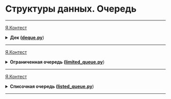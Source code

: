 # Структуры данных. Очередь

---

[Я.Контест](https://contest.yandex.ru/contest/23759/problems/A/)

<details>
<summary>
<b>Дек (<a href="deque.py">deque.py</a></b>)
</summary>

#### Условие

Гоша реализовал структуру данных Дек,
максимальный размер которого определяется заданным числом.
Методы push_back(x), push_front(x), pop_back(), pop_front() работали корректно.
Но, если в деке было много элементов, программа работала очень долго.
Дело в том, что не все операции выполнялись за O(1).
Помогите Гоше! Напишите эффективную реализацию.

Внимание: при реализации используйте кольцевой буфер.

#### Формат ввода

В первой строке записано количество команд n — целое число,
не превосходящее 100000. Во второй строке записано число m — максимальный размер дека.
Он не превосходит 50000. В следующих n строках записана одна из команд:
- push_back(value) – добавить элемент в конец дека. Если в деке уже находится максимальное число элементов, вывести «error».
- push_front(value) – добавить элемент в начало дека. Если в деке уже находится максимальное число элементов, вывести «error».
- pop_front() – вывести первый элемент дека и удалить его. Если дек был пуст, то вывести «error».
- pop_back() – вывести последний элемент дека и удалить его. Если дек был пуст, то вывести «error».

Value — целое число, по модулю не превосходящее 1000. 

#### Формат вывода

Выведите результат выполнения каждой команды на отдельной строке.
Для успешных запросов push_back(x) и push_front(x) ничего выводить не надо. 

#### Пример

<table>
  <tbody>
  <tr>
    <td><b>Ввод</b></td>
    <td><b>Вывод</b></td>
  </tr>
  <tr>
    <td valign="top">4<br>4<br>push_front 861<br>push_front -819<br>pop_back<br>pop_back</td>
    <td valign="top">861<br>-819</td>
  </tr>
  </tbody>
</table>
<table>
  <tbody>
  <tr>
    <td><b>Ввод</b></td>
    <td><b>Вывод</b></td>
  </tr>
  <tr>
    <td valign="top">7<br>10<br>push_front -855<br>push_front 0
        <br>pop_back<br>pop_back<br>push_back 844<br>pop_back<br>push_back 823</td>
    <td valign="top">-855<br>0<br>844</td>
  </tr>
  </tbody>
</table>
</details>

---

[Я.Контест](https://contest.yandex.ru/contest/23758/problems/I/)

<details>
<summary>
<b>Ограниченная очередь (<a href="limited_queue.py">limited_queue.py</a></b>)
</summary>

#### Условие

Астрологи объявили день очередей ограниченного размера.
Тимофею нужно написать класс MyQueueSized, который принимает параметр max_size,
означающий максимально допустимое количество элементов в очереди.
Помогите ему —– реализуйте программу, которая будет эмулировать работу такой очереди.
Функции, которые надо поддержать, описаны в формате ввода.


#### Формат ввода

В первой строке записано одно число — количество команд, оно не превосходит 5000.
Во второй строке задан максимально допустимый размер очереди, он не превосходит 5000.
Далее идут команды по одной на строке. Команды могут быть следующих видов:

- push(x) — добавить число x в очередь;
- pop() — удалить число из очереди и вывести на печать;
- peek() — напечатать первое число в очереди;
- size() — вернуть размер очереди;

При превышении допустимого размера очереди нужно вывести «error».
При вызове операций pop() или peek() для пустой очереди нужно вывести «None». 

#### Формат вывода

Напечатайте результаты выполнения нужных команд, по одному на строке.

#### Пример

<table>
  <tbody>
  <tr>
    <td><b>Ввод</b></td>
    <td><b>Вывод</b></td>
  </tr>
  <tr>
    <td valign="top">8<br>2<br>peek<br>push 5<br>push 2<br>peek<br>size<br>size<br>push 1<br>size</td>
    <td valign="top">None<br>5<br>2<br>2<br>error<br>2</td>
  </tr>
  </tbody>
</table>
<table>
  <tbody>
  <tr>
    <td><b>Ввод</b></td>
    <td><b>Вывод</b></td>
  </tr>
  <tr>
    <td valign="top">10<br>1<br>push 1<br>size<br>
push 3<br>size<br>push 1<br>pop<br>push 1<br>pop<br>push 3<br>push 3</td>
    <td valign="top">1<br>error<br>1<br>error<br>1<br>1<br>error</td>
  </tr>
  </tbody>
</table>
</details>

---

[Я.Контест](https://contest.yandex.ru/contest/23758/problems/I/)

<details>
<summary>
<b>Списочная очередь (<a href="llisted_queue.py">listed_queue.py</a></b>)
</summary>

#### Условие

Любимый вариант очереди Тимофея — очередь,
написанная с использованием связного списка.
Помогите ему с реализацией. Очередь должна поддерживать выполнение трёх команд:

- get() — вывести элемент, находящийся в голове очереди, и удалить его. Если очередь пуста, то вывести «error».
- put(x) — добавить число x в очередь
- size() — вывести текущий размер очереди


#### Формат ввода

В первой строке записано количество команд n — целое число, не превосходящее 1000.
В каждой из следующих n строк записаны команды по одной строке. 

#### Формат вывода

Выведите ответ на каждый запрос по одному в строке.

#### Пример

<table>
  <tbody>
  <tr>
    <td><b>Ввод</b></td>
    <td><b>Вывод</b></td>
  </tr>
  <tr>
    <td valign="top">10<br>put -34<br>put -23<br>get<br>size<br>get<br>size<br>get<br>get<br>put 80<br>size</td>
    <td valign="top">-34<br>1<br>-23<br>0<br>error<br>error<br>1</td>
  </tr>
  </tbody>
</table>
<table>
  <tbody>
  <tr>
    <td><b>Ввод</b></td>
    <td><b>Вывод</b></td>
  </tr>
  <tr>
    <td valign="top">6<br>put -66<br>put 98<br>size<br>size<br>get<br>get</td>
    <td valign="top">2<br>2<br>-66<br>98</td>
  </tr>
  </tbody>
</table>
</details>

---